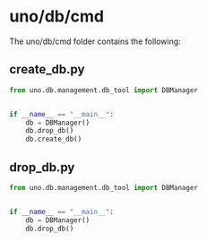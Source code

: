 # uno/db/cmd

The uno/db/cmd folder contains the following:

## create_db.py

```python
from uno.db.management.db_tool import DBManager


if __name__ == "__main__":
    db = DBManager()
    db.drop_db()
    db.create_db()
```

## drop_db.py

```python
from uno.db.management.db_tool import DBManager


if __name__ == "__main__":
    db = DBManager()
    db.drop_db()
```
